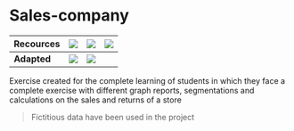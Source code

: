 # Sales-company
| **Recources** | <img style="display: flex; align-items: center; justify-content: center;" src="https://img.shields.io/badge/PowerBI-F2C811?style=for-the-badge&logo=Power%20BI&logoColor=white"> |  <img style="display: flex; align-items: center; justify-content: center;" src="https://img.shields.io/badge/PostgreSQL-316192?style=for-the-badge&logo=postgresql&logoColor=white">|<img style="display: flex; align-items: center; justify-content: center;" src="https://img.shields.io/badge/MySQL-005C84?style=for-the-badge&logo=mysql&logoColor=white"> | 
|---------------|:---:|:---:|---|
| **Adapted**   |<img style="display: flex; align-items: center; justify-content: center;" src="https://img.shields.io/badge/Desktop-00BFFF?style=for-the-badge&logo=desktop&logoColor=white"> | <img style="display: flex; align-items: center; justify-content: center;" src="https://img.shields.io/badge/Mobile-32CD32?style=for-the-badge&logo=mobile&logoColor=white"> |   |   |

Exercise created for the complete learning of students in which they face a complete exercise with different graph reports, segmentations and calculations on the sales and returns of a store

> Fictitious data have been used in the project

